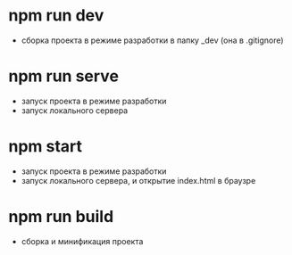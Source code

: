 # npm run dev
- сборка проекта в режиме разработки в папку _dev (она в .gitignore)
# npm run serve
- запуск проекта в режиме разработки
- запуск локального сервера
# npm start
- запуск проекта в режиме разработки
- запуск локального сервера, и открытие index.html в браузре
# npm run build
- сборка и минификация проекта
